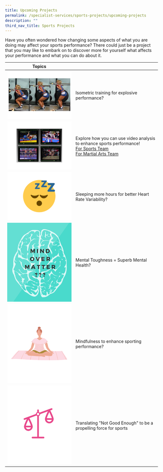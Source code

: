 ```yaml
---
title: Upcoming Projects
permalink: /specialist-services/sports-projects/upcoming-projects
description: ""
third_nav_title: Sports Projects
---
```


Have you often wondered how changing some aspects of what you are doing may affect your sports performance? There could just be a project that you may like to embark on to discover more for yourself what affects your performance and what you can do about it.

| **Topics** | |
| -------- | -------- |
| ![Isometric Training for Explosive Performance](/images/projects-images/JC%20Sqauts.png) | Isometric training for explosive performance? [](/files/projects-synopsis/upcoming-projects/GL%20Isometrics%20Squats%20and%20Vertical%20Jump%20Performance.pdf) | 
| ![Video Analysis for Sports Performance](/images/projects-images/EC%20Video%20Anaysis.png) | Explore how you can use video analysis to enhance sports performance! <br/> [For Sports Team](/files/projects-synopsis/upcoming-projects/GL%20Video%20Analysis%20for%20sports%20performance.pdf) <br/> [For Martial Arts Team](/files/projects-synopsis/upcoming-projects/GL%20Improving%20martial%20arts%20performance%20using%20video%20analysis.pdf) |
| ![Does sleep quantity affect Heart Rate Variability?](/images/projects-images/SH%20Sleep.png) | Sleeping more hours for better Heart Rate Variability? [](/files/projects-synopsis/upcoming-projects/GL%20HRV%20and%20Sleep.pdf) |
| ![Mental Toughness vs Mental Health](/images/projects-images/SH%20mind%20over%20matter.png) | Mental Toughness = Superb Mental Health? [](/files/projects-synopsis/upcoming-projects/GL%20Mental%20Health%20Youth%20Athlete.pdf) |
| ![Mindfulness for Sports Performance](/images/projects-images/SH%20mindfulness.png) | Mindfulness to enhance sporting performance? [](/files/projects-synopsis/upcoming-projects/GL%20Mindfulness%20in%20Sports%20Performance.pdf) |
| !["Not Good Enough" - a motivation in sports performance](/images/projects-images/SH%20Tipping%20Scale.png) | Translating "Not Good Enough" to be a propelling force for sports [](/files/projects-synopsis/upcoming-projects/GL%20on%20being%20Good%20Enough.pdf) |